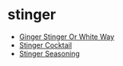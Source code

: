 # stinger

 * [Ginger Stinger Or White Way](index/g/ginger-stinger-or-white-way-200228.json)
 * [Stinger Cocktail](index/s/stinger-cocktail.json)
 * [Stinger Seasoning](index/s/stinger-seasoning.json)
